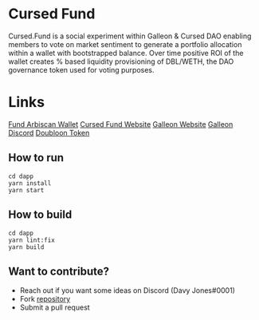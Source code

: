 # Cursed Fund

Cursed.Fund is a social experiment within Galleon & Cursed DAO enabling members to vote on market sentiment to generate a portfolio allocation within a wallet with bootstrapped balance. Over time positive ROI  of the wallet creates % based liquidity provisioning of DBL/WETH, the DAO governance token used for voting purposes.

# Links
[Fund Arbiscan Wallet](https://arbiscan.io/address/0x92d7577430dd9da64d96ab4ddf69bf8010f233aa)
[Cursed Fund Website](https://cursed.fund)
[Galleon Website](https://galleon.community)
[Galleon Discord](https://discord.gg/galleondao)
[Doubloon Token](https://www.coingecko.com/en/coins/doubloon)

## How to run

    cd dapp
    yarn install
    yarn start

## How to build 

    cd dapp
    yarn lint:fix
    yarn build

## Want to contribute?

 - Reach out if you want some ideas on Discord (Davy Jones#0001)
 - Fork [repository](https://github.com/ADWilkinson/cursed-fund) 
 - Submit a pull request
